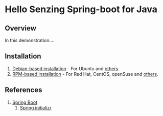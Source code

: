 # Hello Senzing Spring-boot for Java

## Overview

In this demonstration....

## Installation

1. [Debian-based installation](doc/debian-based-installation.md) - For Ubuntu and [others](https://en.wikipedia.org/wiki/List_of_Linux_distributions#Debian-based)
1. [RPM-based installation](doc/rpm-based-installation.md) - For Red Hat, CentOS, openSuse and [others](https://en.wikipedia.org/wiki/List_of_Linux_distributions#RPM-based).

## References

1. [Spring Boot](http://spring.io/projects/spring-boot)
    1. [Spring initializr](https://start.spring.io/)